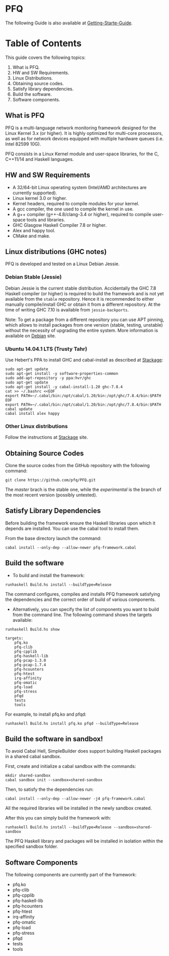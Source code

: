 PFQ
===

The following Guide is also available at [Getting-Starte-Guide](https://github.com/pfq/PFQ/wiki/Getting-Started-Guide).

# Table of Contents

This guide covers the following topics:

1. What is PFQ.
2. HW and SW Requirements.
3. Linux Distributions.
4. Obtaining source codes.
5. Satisfy library dependencies.
6. Build the software.
7. Software components. 

## What is PFQ

PFQ is a multi-language network monitoring framework designed for the Linux Kernel 3.x (or higher). It is highly optimized for multi-core processors, as well as for network devices equipped with multiple hardware queues (i.e. Intel 82599 10G).

PFQ consists in a Linux Kernel module and user-space libraries, for the C, C++11/14 and Haskell languages.

## HW and SW Requirements

* A 32/64-bit Linux operating system (Intel/AMD architectures are currently supported).
* Linux kernel 3.0 or higher.
* Kernel headers, required to compile modules for your kernel.
* A gcc compiler, the one used to compile the kernel in use.
* A g++ compiler (g++-4.8/clang-3.4 or higher), required to compile user-space tools and libraries.
* GHC Glasgow Haskell Compiler 7.8 or higher.
* Alex and happy tool.
* CMake and make.

## Linux distributions (GHC notes)

PFQ is developed and tested on a Linux Debian Jessie. 


### Debian Stable (Jessie)

Debian Jessie is the current stable distribution. 
Accidentally the GHC 7.8 Haskell compiler (or higher) is required to build the framework and is not yet available from the `stable` repository. 
Hence it is recommended to either manually compile/install GHC or obtain it from a different repository. At the time of writing GHC 7.10 is available from `jessie-backports`.  

Note: To get a package from a different repository you can use APT pinning, which allows to install packages
from one version (stable, testing, unstable) without the necessity of upgrading the entire system. 
More information is available on [Debian](https://wiki.debian.org/AptPreferences) site.

### Ubuntu 14.04.1 LTS (Trusty Tahr)

Use Hebert's PPA to install GHC and cabal-install as described at [Stackage](http://www.stackage.org/install):

```
sudo apt-get update
sudo apt-get install -y software-properties-common
sudo add-apt-repository -y ppa:hvr/ghc
sudo apt-get update
sudo apt-get install -y cabal-install-1.20 ghc-7.8.4
cat >> ~/.bashrc <<EOF
export PATH=~/.cabal/bin:/opt/cabal/1.20/bin:/opt/ghc/7.8.4/bin:$PATH
EOF
export PATH=~/.cabal/bin:/opt/cabal/1.20/bin:/opt/ghc/7.8.4/bin:$PATH
cabal update
cabal install alex happy
```

### Other Linux distributions

Follow the instructions at [Stackage](http://www.stackage.org/install) site.

## Obtaining Source Codes

Clone the source codes from the GitHub repository with the following command:
 
`git clone https://github.com/pfq/PFQ.git`

The _master_ brach is the stable one, while the _experimental_ is the branch of the most recent version (possibly untested).

## Satisfy Library Dependencies

Before building the framework ensure the Haskell libraries upon which it depends are installed. You can use the cabal tool to install them. 

From the base directory launch the command:

`cabal install --only-dep --allow-newer pfq-framework.cabal`


## Build the software

* To build and install the framework:

`runhaskell Build.hs install --buildType=Release`

The command configures, compiles and installs PFQ framework satisfying the dependencies and the correct order of build of various components.

* Alternatively, you can specify the list of components you want to build from the command line. The following command shows the targets available:

```
runhaskell Build.hs show

targets:
    pfq.ko
    pfq-clib
    pfq-cpplib
    pfq-haskell-lib
    pfq-pcap-1.3.0
    pfq-pcap-1.7.4
    pfq-hcounters
    pfq-htest
    irq-affinity
    pfq-omatic
    pfq-load
    pfq-stress
    pfqd
    tests
    tools
```

For example, to install pfq.ko and pfqd:

`runhaskell Build.hs install pfq.ko pfqd --buildType=Release`

## Build the software in sandbox!

To avoid Cabal Hell, SimpleBuilder does support building Haskell packages in a shared cabal sandbox.

First, create and initialize a cabal sandbox with the commands:

```
mkdir shared-sandbox
cabal sandbox init --sandbox=shared-sandbox
```

Then, to satisfy the the dependencies run:

`cabal install --only-dep --allow-newer -j4 pfq-framework.cabal`

All the required libraries will be installed in the newly sandbox created.

After this you can simply build the framework with:

`runhaskell Build.hs install --buildType=Release --sandbox=shared-sandbox`

The PFQ Haskell library and packages will be installed in isolation within the specified sandbox folder.

## Software Components

The following components are currently part of the framework:

* pfq.ko
* pfq-clib
* pfq-cpplib
* pfq-haskell-lib
* pfq-hcounters
* pfq-htest
* irq-affinity
* pfq-omatic
* pfq-load
* pfq-stress
* pfqd
* tests
* tools

